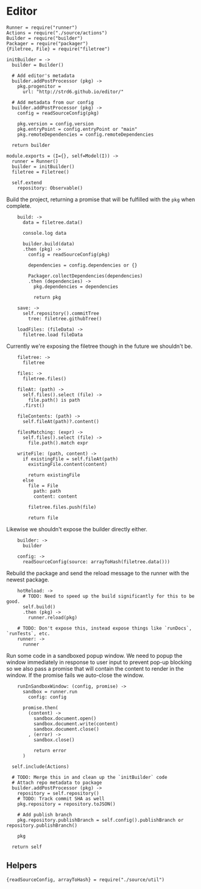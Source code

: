 Editor
======

    Runner = require("runner")
    Actions = require("./source/actions")
    Builder = require("builder")
    Packager = require("packager")
    {Filetree, File} = require("filetree")

    initBuilder = ->
      builder = Builder()

      # Add editor's metadata
      builder.addPostProcessor (pkg) ->
        pkg.progenitor =
          url: "http://strd6.github.io/editor/"

      # Add metadata from our config
      builder.addPostProcessor (pkg) ->
        config = readSourceConfig(pkg)

        pkg.version = config.version
        pkg.entryPoint = config.entryPoint or "main"
        pkg.remoteDependencies = config.remoteDependencies

      return builder

    module.exports = (I={}, self=Model(I)) ->
      runner = Runner()
      builder = initBuilder()
      filetree = Filetree()

      self.extend
        repository: Observable()

Build the project, returning a promise that will be fulfilled with the `pkg`
when complete.

        build: ->
          data = filetree.data()
          
          console.log data

          builder.build(data)
          .then (pkg) ->
            config = readSourceConfig(pkg)

            dependencies = config.dependencies or {}

            Packager.collectDependencies(dependencies)
            .then (dependencies) ->
              pkg.dependencies = dependencies

              return pkg

        save: ->
          self.repository().commitTree
            tree: filetree.githubTree()

        loadFiles: (fileData) ->
          filetree.load fileData

Currently we're exposing the filetree though in the future we shouldn't be.

        filetree: ->
          filetree

        files: ->
          filetree.files()

        fileAt: (path) ->
          self.files().select (file) ->
            file.path() is path
          .first()

        fileContents: (path) ->
          self.fileAt(path)?.content()

        filesMatching: (expr) ->
          self.files().select (file) ->
            file.path().match expr

        writeFile: (path, content) ->
          if existingFile = self.fileAt(path)
            existingFile.content(content)

            return existingFile
          else
            file = File
              path: path
              content: content

            filetree.files.push(file)

            return file

Likewise we shouldn't expose the builder directly either.

        builder: ->
          builder

        config: ->
          readSourceConfig(source: arrayToHash(filetree.data()))

Rebuild the package and send the reload message to the runner with the newest package.

        hotReload: ->
          # TODO: Need to speed up the build significantly for this to be good.
          self.build()
          .then (pkg) ->
            runner.reload(pkg)

        # TODO: Don't expose this, instead expose things like `runDocs`, `runTests`, etc.
        runner: ->
          runner

Run some code in a sandboxed popup window. We need to popup the window immediately
in response to user input to prevent pop-up blocking so we also pass a promise
that will contain the content to render in the window. If the promise fails we
auto-close the window.

        runInSandboxWindow: (config, promise) ->
          sandbox = runner.run
            config: config

          promise.then(
            (content) ->
              sandbox.document.open()
              sandbox.document.write(content)
              sandbox.document.close()
            , (error) ->
              sandbox.close()

              return error
          )

      self.include(Actions)

      # TODO: Merge this in and clean up the `initBuilder` code
      # Attach repo metadata to package
      builder.addPostProcessor (pkg) ->
        repository = self.repository()
        # TODO: Track commit SHA as well
        pkg.repository = repository.toJSON()

        # Add publish branch
        pkg.repository.publishBranch = self.config().publishBranch or repository.publishBranch()

        pkg

      return self

Helpers
-------

    {readSourceConfig, arrayToHash} = require("./source/util")

